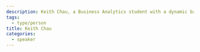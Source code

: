 ```yaml
---
description: Keith Chau, a Business Analytics student with a dynamic background in the startup ecosystem (VC, Accelerator, startups).
tags:
  - type/person
title: Keith Chau
categories:
  - speaker
---
```

